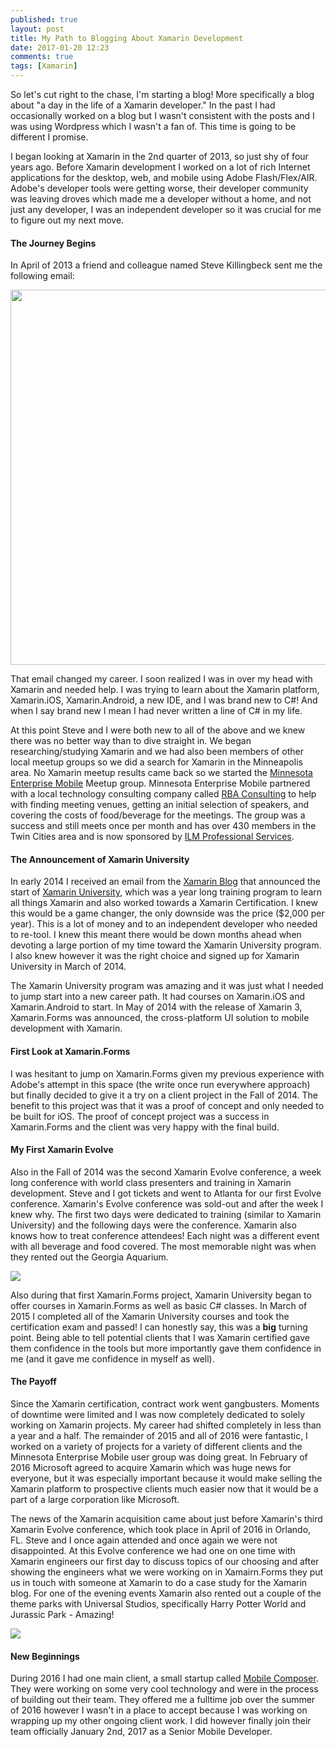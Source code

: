 ```yaml
---
published: true
layout: post
title: My Path to Blogging About Xamarin Development
date: 2017-01-20 12:23
comments: true
tags: [Xamarin]
---
```

So let's cut right to the chase, I'm starting a blog!  More specifically a blog about "a day in the life of a Xamarin developer."  In the past I had occasionally worked on a blog but I wasn't consistent with the posts and I was using Wordpress which I wasn't a fan of.  This time is going to be different I promise.

I began looking at Xamarin in the 2nd quarter of 2013, so just shy of four years ago.  Before Xamarin development I worked on a lot of rich Internet applications for the desktop, web, and mobile using Adobe Flash/Flex/AIR.  Adobe's developer tools were getting worse, their developer community was leaving droves which made me a developer without a home, and not just any developer, I was an independent developer so it was crucial for me to figure out my next move.

#### The Journey Begins  
In April of 2013 a friend and colleague named Steve Killingbeck sent me the following email:  

<img src="{{site.baseurl}}/images/20170120/new-path-xamarin.jpg" style="width: 600px;" />

That email changed my career.  I soon realized I was in over my head with Xamarin and needed help.  I was trying to learn about the Xamarin platform, Xamarin.iOS, Xamarin.Android, a new IDE, and I was brand new to C#!  And when I say brand new I mean I had never written a line of C# in my life.

At this point Steve and I were both new to all of the above and we knew there was no better way than to dive straight in. We began researching/studying Xamarin and we had also been members of other local meetup groups so we did a search for Xamarin in the Minneapolis area.  No Xamarin meetup results came back so we started the [Minnesota Enterprise Mobile](https://www.meetup.com/Minnesota-Enterprise-Mobile/) Meetup group.  Minnesota Enterprise Mobile partnered with a local technology consulting company called [RBA Consulting](http://www.rbaconsulting.com) to help with finding meeting venues, getting an initial selection of speakers, and covering the costs of food/beverage for the meetings.  The group was a success and still meets once per month and has over 430 members in the Twin Cities area and is now sponsored by [ILM Professional Services](http://ilmservice.com).

#### The Announcement of Xamarin University  
In early 2014 I received an email from the [Xamarin Blog](https://blog.xamarin.com) that announced the start of [Xamarin University](https://www.xamarin.com/university), which was a year long training program to learn all things Xamarin and also worked towards a Xamarin Certification.  I knew this would be a game changer, the only downside was the price ($2,000 per year).  This is a lot of money and to an independent developer who needed to re-tool.  I knew this meant there would be down months ahead when devoting a large portion of my time toward the Xamarin University program.  I also knew however it was the right choice and signed up for Xamarin University in March of 2014.

The Xamarin University program was amazing and it was just what I needed to jump start into a new career path.  It had courses on Xamarin.iOS and Xamarin.Android to start.  In May of 2014 with the release of Xamarin 3, Xamarin.Forms was announced, the cross-platform UI solution to mobile development with Xamarin.

#### First Look at Xamarin.Forms  
I was hesitant to jump on Xamarin.Forms given my previous experience with Adobe's attempt in this space (the write once run everywhere approach) but finally decided to give it a try on a client project in the Fall of 2014.  The benefit to this project was that it was a proof of concept and only needed to be built for iOS.  The proof of concept project was a success in Xamarin.Forms and the client was very happy with the final build.  

#### My First Xamarin Evolve  
Also in the Fall of 2014 was the second Xamarin Evolve conference, a week long conference with world class presenters and training in Xamarin development.  Steve and I got tickets and went to Atlanta for our first Evolve conference.  Xamarin's Evolve conference was sold-out and after the week I knew why.  The first two days were dedicated to training (similar to Xamarin University) and the following days were the conference.   Xamarin also knows how to treat conference attendees!  Each night was a different event with all beverage and food covered.  The most memorable night was when they rented out the Georgia Aquarium.

<img src="{{site.baseurl}}/images/20170120/evolve-2014.jpg" />

Also during that first Xamarin.Forms project, Xamarin University began to offer courses in Xamarin.Forms as well as basic C# classes.  In March of 2015 I completed all of the Xamarin University courses and took the certification exam and passed!  I can honestly say, this was a __big__ turning point.  Being able to tell potential clients that I was Xamarin certified gave them confidence in the tools but more importantly gave them confidence in me (and it gave me confidence in myself as well).  

#### The Payoff  
Since the Xamarin certification, contract work went gangbusters.  Moments of downtime were limited and I was now completely dedicated to solely working on Xamarin projects.  My career had shifted completely in less than a year and a half.  The remainder of 2015 and all of 2016 were fantastic, I worked on a variety of projects for a variety of different clients and the Minnesota Enterprise Mobile user group was doing great.  In February of 2016 Microsoft agreed to acquire Xamarin which was huge news for everyone, but it was especially important because it would make selling the Xamarin platform to prospective clients much easier now that it would be a part of a large corporation like Microsoft.  

The news of the Xamarin acquisition came about just before Xamarin's third Xamarin Evolve conference, which took place in April of 2016 in Orlando, FL.  Steve and I once again attended and once again we were not disappointed.  At this Evolve conference we had one on one time with Xamarin engineers our first day to discuss topics of our choosing and after showing the engineers what we were working on in Xamairn.Forms they put us in touch with someone at Xamarin to do a case study for the Xamarin blog.  For one of the evening events Xamarin also rented out a couple of the theme parks with Universal Studios, specifically Harry Potter World and Jurassic Park - Amazing!

<img src="{{site.baseurl}}/images/20170120/evolve-2016.jpg" />

#### New Beginnings  
During 2016 I had one main client, a small startup called [Mobile Composer](https://www.mcomposer.com).  They were working on some very cool technology and were in the process of building out their team.  They offered me a fulltime job over the summer of 2016 however I wasn't in a place to accept because I was working on wrapping up my other ongoing client work.  I did however finally join their team officially January 2nd, 2017 as a Senior Mobile Developer.